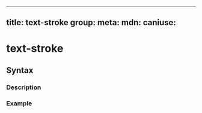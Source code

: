 
  ---
  title: text-stroke
  group: 
  meta:
    mdn:
    caniuse:
  ---

  # text-stroke
  <!--- Introduction sentence to text-stroke, keep it brief and set the overall context -->

  ## Syntax
  <!--- Introduce the various syntax for text-stroke -->

  ### Description
  <!--- For each major section of syntax provide a description explaining its usage further -->

  ### Example
  <!--- Provide code examples for the syntax block you're currently describing -->